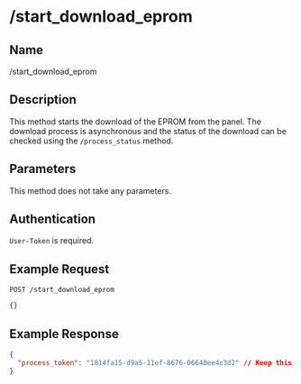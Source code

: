 # /start_download_eprom

## Name
/start_download_eprom

## Description
This method starts the download of the EPROM from the panel. The download process is asynchronous and the status of the download can be checked using the `/process_status` method.

## Parameters
This method does not take any parameters.

## Authentication
`User-Token` is required.

## Example Request
`POST /start_download_eprom`

```json
{}
```

## Example Response
```json
{
  "process_token": "1814fa15-d9a5-11ef-8676-06640ee4c3d2" // Keep this token to check the status of the download
}
```